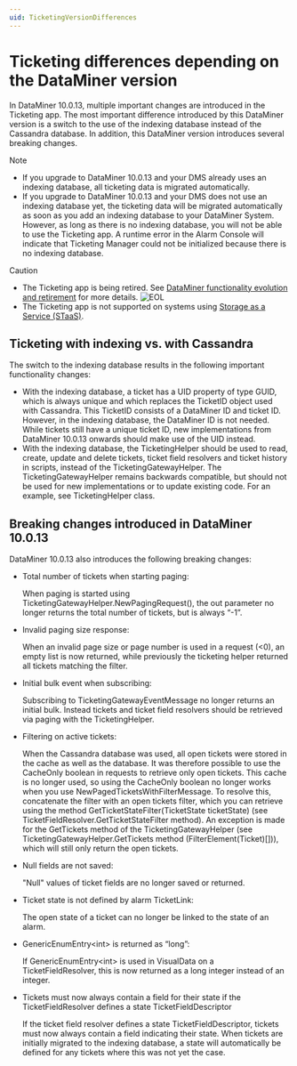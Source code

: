 ```yaml
---
uid: TicketingVersionDifferences
---
```


# Ticketing differences depending on the DataMiner version

In DataMiner 10.0.13, multiple important changes are introduced in the Ticketing app. The most important difference introduced by this DataMiner version is a switch to the use of the indexing database instead of the Cassandra database. In addition, this DataMiner version introduces several breaking changes.

> [!NOTE]
>
> - If you upgrade to DataMiner 10.0.13 and your DMS already uses an indexing database, all ticketing data is migrated automatically.
> - If you upgrade to DataMiner 10.0.13 and your DMS does not use an indexing database yet, the ticketing data will be migrated automatically as soon as you add an indexing database to your DataMiner System. However, as long as there is no indexing database, you will not be able to use the Ticketing app. A runtime error in the Alarm Console will indicate that Ticketing Manager could not be initialized because there is no indexing database.

> [!CAUTION]
>
> - The Ticketing app is being retired. See [DataMiner functionality evolution and retirement](xref:Software_support_life_cycles) for more details. ![EOL](~/dataminer/images/EOL_Duo.png)
> - The Ticketing app is not supported on systems using [Storage as a Service (STaaS)](xref:STaaS).

## Ticketing with indexing vs. with Cassandra

The switch to the indexing database results in the following important functionality changes:

- With the indexing database, a ticket has a UID property of type GUID, which is always unique and which replaces the TicketID object used with Cassandra. This TicketID consists of a DataMiner ID and ticket ID. However, in the indexing database, the DataMiner ID is not needed. While tickets still have a unique ticket ID, new implementations from DataMiner 10.0.13 onwards should make use of the UID instead.
- With the indexing database, the TicketingHelper should be used to read, create, update and delete tickets, ticket field resolvers and ticket history in scripts, instead of the TicketingGatewayHelper. The TicketingGatewayHelper remains backwards compatible, but should not be used for new implementations or to update existing code. For an example, see TicketingHelper class.

## Breaking changes introduced in DataMiner 10.0.13

DataMiner 10.0.13 also introduces the following breaking changes:

- Total number of tickets when starting paging:

  When paging is started using TicketingGatewayHelper.NewPagingRequest(), the out parameter no longer returns the total number of tickets, but is always “-1”.

- Invalid paging size response:

  When an invalid page size or page number is used in a request (<0), an empty list is now returned, while previously the ticketing helper returned all tickets matching the filter.

- Initial bulk event when subscribing:

  Subscribing to TicketingGatewayEventMessage no longer returns an initial bulk. Instead tickets and ticket field resolvers should be retrieved via paging with the TicketingHelper.

- Filtering on active tickets:

  When the Cassandra database was used, all open tickets were stored in the cache as well as the database. It was therefore possible to use the CacheOnly boolean in requests to retrieve only open tickets. This cache is no longer used, so using the CacheOnly boolean no longer works when you use NewPagedTicketsWithFilterMessage. To resolve this, concatenate the filter with an open tickets filter, which you can retrieve using the method GetTicketStateFilter(TicketState ticketState) (see TicketFieldResolver.GetTicketStateFilter method). An exception is made for the GetTickets method of the TicketingGatewayHelper (see TicketingGatewayHelper.GetTickets method (FilterElement(Ticket)[])), which will still only return the open tickets.

- Null fields are not saved:

  "Null" values of ticket fields are no longer saved or returned.

- Ticket state is not defined by alarm TicketLink:

  The open state of a ticket can no longer be linked to the state of an alarm.

- GenericEnumEntry\<int> is returned as “long”:

  If GenericEnumEntry\<int> is used in VisualData on a TicketFieldResolver, this is now returned as a long integer instead of an integer.

- Tickets must now always contain a field for their state if the TicketFieldResolver defines a state TicketFieldDescriptor

  If the ticket field resolver defines a state TicketFieldDescriptor, tickets must now always contain a field indicating their state. When tickets are initially migrated to the indexing database, a state will automatically be defined for any tickets where this was not yet the case.
